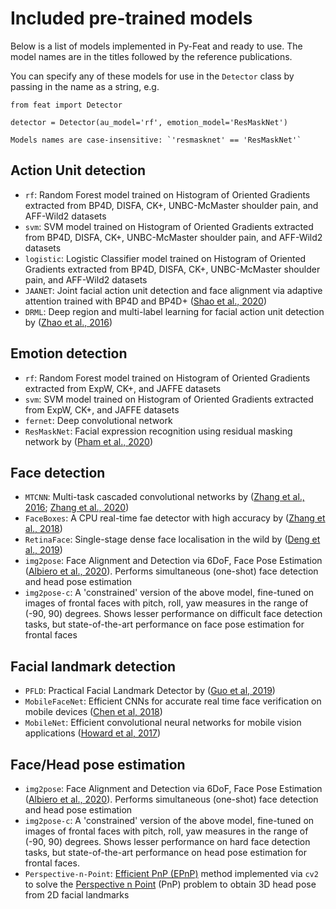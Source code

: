 # Included pre-trained models

Below is a list of models implemented in Py-Feat and ready to use. The model names are in the titles followed by the reference publications.

You can specify any of these models for use in the `Detector` class by passing in the name as a string, e.g.

```
from feat import Detector

detector = Detector(au_model='rf', emotion_model='ResMaskNet')
```

```{note}
Models names are case-insensitive: `'resmasknet' == 'ResMaskNet'`
```

## Action Unit detection
- `rf`: Random Forest model trained on Histogram of Oriented Gradients extracted from BP4D, DISFA, CK+, UNBC-McMaster shoulder pain, and AFF-Wild2 datasets
- `svm`: SVM model trained on Histogram of Oriented Gradients extracted from BP4D, DISFA, CK+, UNBC-McMaster shoulder pain, and AFF-Wild2 datasets
- `logistic`: Logistic Classifier model trained on Histogram of Oriented Gradients extracted from BP4D, DISFA, CK+, UNBC-McMaster shoulder pain, and AFF-Wild2 datasets
- `JAANET`: Joint facial action unit detection and face alignment via adaptive attention trained with BP4D and BP4D+ ([Shao et al., 2020](https://arxiv.org/pdf/2003.08834v1.pdf))
- `DRML`: Deep region and multi-label learning for facial action unit detection by ([Zhao et al., 2016](https://www.cv-foundation.org/openaccess/content_cvpr_2016/papers/Zhao_Deep_Region_and_CVPR_2016_paper.pdf))

##  Emotion detection
- `rf`: Random Forest model trained on Histogram of Oriented Gradients extracted from ExpW, CK+, and JAFFE datasets
- `svm`: SVM model trained on Histogram of Oriented Gradients extracted from ExpW, CK+, and JAFFE datasets
- `fernet`: Deep convolutional network
- `ResMaskNet`: Facial expression recognition using residual masking network by ([Pham et al., 2020](https://ailb-web.ing.unimore.it/icpr/author/3818))

##  Face detection
- `MTCNN`: Multi-task cascaded convolutional networks by ([Zhang et al., 2016](https://arxiv.org/pdf/1604.02878.pdf); [Zhang et al., 2020](https://ieeexplore.ieee.org/document/9239720))
- `FaceBoxes`: A CPU real-time fae detector with high accuracy by ([Zhang et al., 2018](https://arxiv.org/pdf/1708.05234v4.pdf))
- `RetinaFace`: Single-stage dense face localisation in the wild by ([Deng et al., 2019](https://arxiv.org/pdf/1905.00641v2.pdf))
- `img2pose`: Face Alignment and Detection via 6DoF, Face Pose Estimation ([Albiero et al., 2020](https://arxiv.org/pdf/2012.07791v2.pdf)). Performs simultaneous (one-shot) face detection and head pose estimation
- `img2pose-c`: A 'constrained' version of the above model, fine-tuned on images of frontal faces with pitch, roll, yaw measures in the range of (-90, 90) degrees. Shows lesser performance on difficult face detection tasks, but state-of-the-art performance on face pose estimation for frontal faces

##  Facial landmark detection
- `PFLD`: Practical Facial Landmark Detector by ([Guo et al, 2019](https://arxiv.org/pdf/1902.10859.pdf))
- `MobileFaceNet`: Efficient CNNs for accurate real time face verification on mobile devices ([Chen et al, 2018](https://arxiv.org/ftp/arxiv/papers/1804/1804.07573.pdf))
- `MobileNet`: Efficient convolutional neural networks for mobile vision applications ([Howard et al, 2017](https://arxiv.org/pdf/1704.04861v1.pdf))

## Face/Head pose estimation
- `img2pose`: Face Alignment and Detection via 6DoF, Face Pose Estimation ([Albiero et al., 2020](https://arxiv.org/pdf/2012.07791v2.pdf)). Performs simultaneous (one-shot) face detection and head pose estimation
- `img2pose-c`: A 'constrained' version of the above model, fine-tuned on images of frontal faces with pitch, roll, yaw measures in the range of (-90, 90) degrees. Shows lesser performance on hard face detection tasks, but state-of-the-art performance on head pose estimation for frontal faces.
- `Perspective-n-Point`: [Efficient PnP (EPnP)](https://link.springer.com/article/10.1007/s11263-008-0152-6) method implemented via `cv2` to solve the [Perspective n Point](https://en.wikipedia.org/wiki/Perspective-n-Point) (PnP) problem to obtain 3D head pose from 2D facial landmarks
